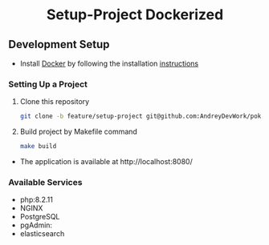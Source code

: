<h1 align="center">Setup-Project Dockerized</h1>

## Development Setup

- Install [Docker](https://www.docker.com/) by following the installation [instructions](https://www.docker.com/get-started/)

### Setting Up a Project

1. Clone this repository

    ```bash
    git clone -b feature/setup-project git@github.com:AndreyDevWork/pokemons.git
    ```
2. Build project by Makefile command

    ```bash
    make build
    ```

- The application is available at http://localhost:8080/

### Available Services

- php:8.2.11
- NGINX
- PostgreSQL
- pgAdmin:
- elasticsearch
